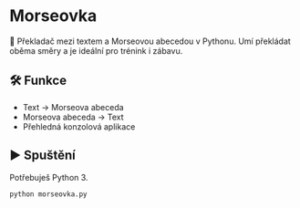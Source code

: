 # Morseovka

📡 Překladač mezi textem a Morseovou abecedou v Pythonu. Umí překládat oběma směry a je ideální pro trénink i zábavu.

## 🛠️ Funkce
- Text → Morseova abeceda
- Morseova abeceda → Text
- Přehledná konzolová aplikace

## ▶️ Spuštění
Potřebuješ Python 3.

```bash
python morseovka.py
